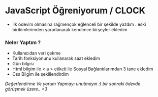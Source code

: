 # JavaScript Öğreniyorum / CLOCK
* İlk ödevim olmasına rağmençok eğlenceli bir şekilde yazdım .
eski birikimlerimden yararlanarak kendimce birşeyler ekledim

### Neler Yaptım ?
* Kullanıcıdan veri çekme
* Tarih fonksiyonunu kullanarak saat ekledim
* Gün bilgisi 
* Html bilgim ile < a > etiketi ile Sosyal Bağlantılarımdan  3 tane ekledim
 * Css Bilgim ile şekillendirdim

 *Değerlendirme Ve yorum Yapmayı unutmayın :) bir sonraki ödevde görüşmek üzere.. <3*

